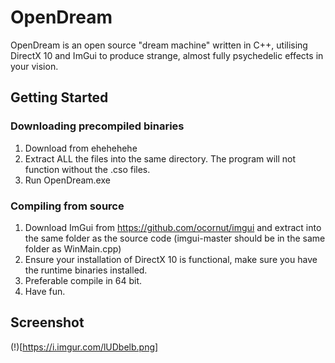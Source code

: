# OpenDream
 
OpenDream is an open source "dream machine" written in C++, utilising DirectX 10 and ImGui to produce strange, almost fully psychedelic effects in your vision.

## Getting Started

### Downloading precompiled binaries
1) Download from ehehehehe
2) Extract ALL the files into the same directory. The program will not function without the .cso files.
3) Run OpenDream.exe

### Compiling from source
1) Download ImGui from https://github.com/ocornut/imgui and extract into the same folder as the source code (imgui-master should be in the same folder as WinMain.cpp)
2) Ensure your installation of DirectX 10 is functional, make sure you have the runtime binaries installed.
3) Preferable compile in 64 bit.
4) Have fun.

## Screenshot
(!)[https://i.imgur.com/lUDbelb.png]
